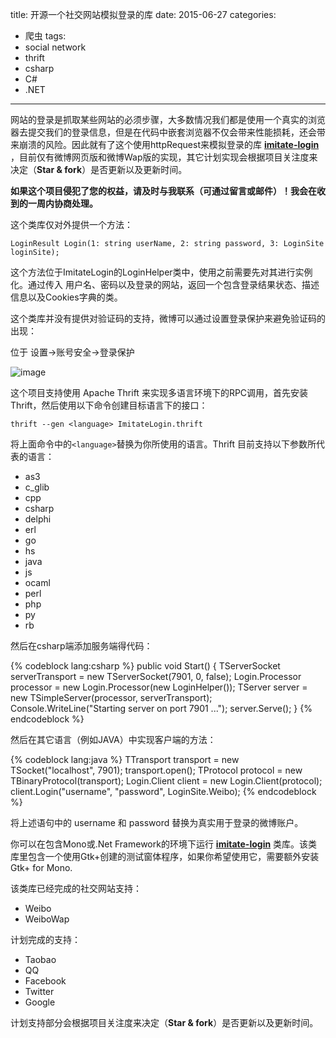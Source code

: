 title: 开源一个社交网站模拟登录的库
date: 2015-06-27
categories: 
- 爬虫
tags:
- social network
- thrift
- csharp
- C#
- .NET

---

 网站的登录是抓取某些网站的必须步骤，大多数情况我们都是使用一个真实的浏览器去提交我们的登录信息，但是在代码中嵌套浏览器不仅会带来性能损耗，还会带来崩溃的风险。因此就有了这个使用httpRequest来模拟登录的库 **[imitate-login](https://github.com/ziyunhx/imitate-login)** ，目前仅有微博网页版和微博Wap版的实现，其它计划实现会根据项目关注度来决定（**Star & fork**）是否更新以及更新时间。
 
 <!--more-->
 **如果这个项目侵犯了您的权益，请及时与我联系（可通过留言或邮件）！我会在收到的一周内协商处理。**
 
 这个类库仅对外提供一个方法： 
 
 `LoginResult Login(1: string userName, 2: string password, 3: LoginSite loginSite);` 
 
 这个方法位于ImitateLogin的LoginHelper类中，使用之前需要先对其进行实例化。通过传入 用户名、密码以及登录的网站，返回一个包含登录结果状态、描述信息以及Cookies字典的类。
 
 这个类库并没有提供对验证码的支持，微博可以通过设置登录保护来避免验证码的出现：
 
 位于 设置->账号安全->登录保护
 
 ![image](https://www.tnidea.com/media/image/imitate-login-weibo-setting.png)
 
 这个项目支持使用 Apache Thrift 来实现多语言环境下的RPC调用，首先安装Thrift，然后使用以下命令创建目标语言下的接口：
 
 `thrift --gen <language> ImitateLogin.thrift`
 
将上面命令中的`<language>`替换为你所使用的语言。Thrift 目前支持以下参数所代表的语言：
 
 - as3
 - c_glib
 - cpp
 - csharp
 - delphi
 - erl
 - go
 - hs
 - java
 - js
 - ocaml
 - perl
 - php
 - py
 - rb

然后在csharp端添加服务端得代码：
 
{% codeblock lang:csharp %}
public void Start() 
{ 
	TServerSocket serverTransport = new TServerSocket(7901, 0, false); 
	Login.Processor processor = new Login.Processor(new LoginHelper()); 
	TServer server = new TSimpleServer(processor, serverTransport); 
	Console.WriteLine("Starting server on port 7901 ..."); 
	server.Serve(); 
}
{% endcodeblock %}

 然后在其它语言（例如JAVA）中实现客户端的方法：
 
{% codeblock lang:java %}
TTransport transport = new TSocket("localhost", 7901);
transport.open();
TProtocol protocol = new TBinaryProtocol(transport);
Login.Client client = new Login.Client(protocol);
client.Login("username", "password", LoginSite.Weibo);
{% endcodeblock %}

将上述语句中的 username 和 password 替换为真实用于登录的微博账户。
 
你可以在包含Mono或.Net Framework的环境下运行 **[imitate-login](https://github.com/ziyunhx/imitate-login)** 类库。该类库里包含一个使用Gtk+创建的测试窗体程序，如果你希望使用它，需要额外安装 Gtk+ for Mono.
 
该类库已经完成的社交网站支持：

 - Weibo
 - WeiboWap

计划完成的支持：

 - Taobao
 - QQ
 - Facebook
 - Twitter
 - Google

计划支持部分会根据项目关注度来决定（**Star & fork**）是否更新以及更新时间。